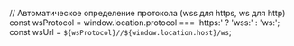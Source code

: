 // Автоматическое определение протокола (wss для https, ws для http)
const wsProtocol = window.location.protocol === 'https:' ? 'wss:' : 'ws:';
const wsUrl = `${wsProtocol}//${window.location.host}/ws`;